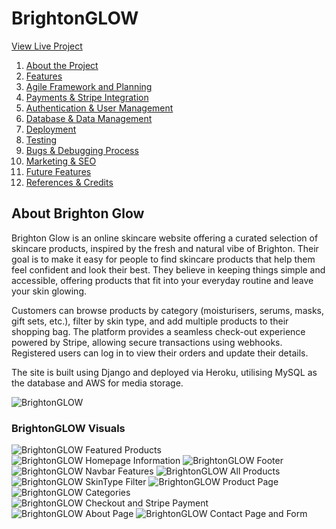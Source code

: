 # BrightonGLOW

[View Live Project](https://brightonglow-a60ca67bc04b.herokuapp.com/)

1. [About the Project](#about-the-project)
2. [Features](#features)
3. [Agile Framework and Planning](#Agile-Framework-and-Planning)
4. [Payments & Stripe Integration](#payments-&-stripe-integration)
5. [Authentication & User Management](#Authentication-&-User-Management)
6. [Database & Data Management](#Database-&-Data-Management)
7. [Deployment](#Deployment)
8. [Testing](#Testing)
9. [Bugs & Debugging Process](#Bugs-&-Debugging-Process)
10. [Marketing & SEO](#Marketing-&-SEO)
11. [Future Features](#Future-Features)
12. [References & Credits](#References-&-Credits)

## About Brighton Glow
Brighton Glow is an online skincare website offering a curated selection of skincare products, inspired by the fresh and natural vibe of Brighton. Their goal is to make it easy for people to find skincare products that help them feel confident and look their best. They believe in keeping things simple and accessible, offering products that fit into your everyday routine and leave your skin glowing.

Customers can browse products by category (moisturisers, serums, masks, gift sets, etc.), filter by skin type, and add multiple products to their shopping bag. The platform provides a seamless check-out experience powered by Stripe, allowing secure transactions using webhooks. Registered users can log in to view their orders and update their details.

The site is built using Django and deployed via Heroku, utilising MySQL as the database and AWS for media storage.

![BrightonGLOW](BrightonGlow/static/images/bghome.png)

### BrightonGLOW Visuals

![BrightonGLOW Featured Products](BrightonGlow/static/images/bgfeatured.png)
![BrightonGLOW Homepage Information](BrightonGlow/static/images/bginfo.png)
![BrightonGLOW Footer ](BrightonGlow/static/images/bgfooter.png)
![BrightonGLOW Navbar Features](BrightonGlow/static/images/bgnav.png)
![BrightonGLOW All Products](BrightonGlow/static/images/bgallproducts.png)
![BrightonGLOW SkinType Filter](BrightonGlow/static/images/bgfilter.png)
![BrightonGLOW Product Page](BrightonGlow/static/images/bgproduct.png)
![BrightonGLOW Categories ](BrightonGlow/static/images/bgcategory.png)
![BrightonGLOW Checkout and Stripe Payment](BrightonGlow/static/images/bgstripe.png)
![BrightonGLOW About Page](BrightonGlow/static/images/bgabout.png)
![BrightonGLOW Contact Page and Form](BrightonGlow/static/images/bgcontact.png)









